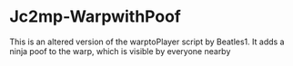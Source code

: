 Jc2mp-WarpwithPoof
==================

This is an altered version of the warptoPlayer script by Beatles1. It adds a ninja poof to the warp, which is visible by everyone nearby
